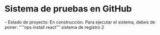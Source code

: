 <h1>Sistema de pruebas en GitHub</h1>
- Estado de proyecto: En construcción.
Para ejecutar el sistema, debes de poner:
''''nps install react'''
sistema de registro 2
